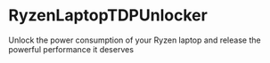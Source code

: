 # RyzenLaptopTDPUnlocker
Unlock the power consumption of your Ryzen laptop and release the powerful performance it deserves
